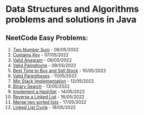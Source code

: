# Data Structures and Algorithms problems and solutions in Java

## NeetCode Easy Problems:

1. [Two Number Sum](./TwoSum.md) - 06/05/2022
2. [Contains Key](./ContainsKey.md) - 07/05/2022
3. [Valid Anagram](./ValidAnagram.md) - 09/05/2022
4. [Valid Palindrome](./ValidPalindrome.md) - 09/05/2022
5. [Best Time to Buy and Sell Stock](./BestTimeToBuyAndSellStock.md) - 10/05/2022
6. [Valid Parentheses](./ValidParentheses.md) - 11/05/2022
7. [Min Stack Implementation](./MinStack.md) - 12/05/2022
8. [Binary Search](./BinarySearch.md) - 13/05/2022
9. [Implement a HashSet](./HashSet.md) - 14/05/2022
10. [Reverse a Linked List](./ReverseLinkedList.md) - 16/05/2022
11. [Merge two sorted lists](./MergeTwoSortedLists.md) - 17/05/2022
12. [Linked List Cycle](./LinkedListCycle.md) - 18/05/2022
